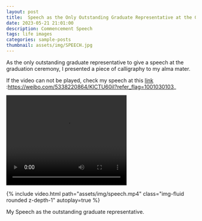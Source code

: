 ```yaml
---
layout: post
title:  Speech as the Only Outstanding Graduate Representative at the Graduation Ceremony
date: 2023-05-21 21:01:00
description: Commencement Speech
tags: life images
categories: sample-posts
thumbnail: assets/img/SPEECH.jpg
---
```

As the only outstanding graduate representative to give a speech at the graduation ceremony, I presented a piece of calligraphy to my alma mater.

If the video can not be played, check my speech at this [link](https://weibo.com/5338220864/KlCTU60iI?refer_flag=1001030103_) :https://weibo.com/5338220864/KlCTU60iI?refer_flag=1001030103_

<video width="320" height="240" controls>
    <source src="https://jerrinez.github.io/assets/img/speech.mp4" type="video/mp4">
</video>

{% include video.html path="assets/img/speech.mp4" class="img-fluid rounded z-depth-1" autoplay=true %}

<div class="caption">
    My Speech as the outstanding graduate representative.
</div>

